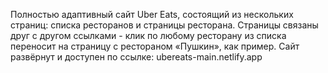 Полностью адаптивный сайт Uber Eats, состоящий из нескольких страниц:
списка ресторанов и страницы ресторана.
Страницы связаны друг с другом ссылками - клик по любому ресторану из списка переносит на страницу с
рестораном «Пушкин», как пример.
Сайт развёрнут и доступен по ссылке: ubereats-main.netlify.app
